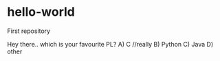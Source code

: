 # hello-world
First repository

Hey there..
which is your favourite PL?
A) C //really
B) Python 
C) Java
D) other
